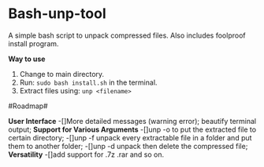 # Bash-unp-tool
A simple bash script to unpack compressed files. 
Also includes foolproof install program.

**Way to use**
1. Change to main directory.
2. Run: 
``
sudo bash install.sh
``
in the terminal.
3. Extract files using: 
``
unp <filename>
``

#Roadmap#

**User Interface**
-[]More detailed messages (warning error); beautify terminal output;
**Support for Various Arguments**
-[]unp <filename> -o <path> to put the extracted file to certain directory;
-[]unp <filename> -f <path> unpack every extractable file in a folder and put them to another folder;
-[]unp <filename> -d unpack then delete the compressed file;
**Versatility**
-[]add support for .7z .rar and so on.
